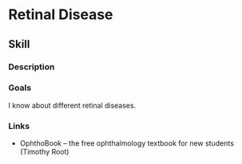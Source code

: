 # Retinal Disease

## Skill

### Description

### Goals
I know about different retinal diseases.

### Links
* OphthoBook – the free ophthalmology textbook for new students (Timothy Root)